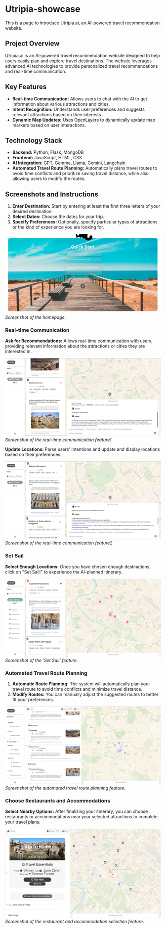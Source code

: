 # Utripia-showcase

This is a page to introduce Utripia.ai, an AI-powered travel recommendation website.

## Project Overview
Utripia.ai is an AI-powered travel recommendation website designed to help users easily plan and explore travel destinations. The website leverages advanced AI technologies to provide personalized travel recommendations and real-time communication.

## Key Features
- **Real-time Communication:** Allows users to chat with the AI to get information about various attractions and cities.
- **Intent Recognition:** Understands user preferences and suggests relevant attractions based on their interests.
- **Dynamic Map Updates:** Uses OpenLayers to dynamically update map markers based on user interactions.

## Technology Stack
- **Backend:** Python, Flask, MongoDB
- **Frontend:** JavaScript, HTML, CSS
- **AI Integration:** GPT, Gemma, Llama, Gemini, Langchain
- **Automated Travel Route Planning:** Automatically plans travel routes to avoid time conflicts and prioritize saving travel distance, while also allowing users to modify the routes.

## Screenshots and Instructions
1. **Enter Destination:** Start by entering at least the first three letters of your desired destination.
2. **Select Dates:** Choose the dates for your trip.
3. **Specify Preferences:** Optionally, specify particular types of attractions or the kind of experience you are looking for.

![Homepage](imgs/homepage1.png)
*Screenshot of the homepage.*


### Real-time Communication

**Ask for Recommendations:** Allows real-time communication with users, providing relevant information about the attractions or cities they are interested in.

![Chat](imgs/chat.png)
*Screenshot of the real-time communication feature1.*


**Update Locations:** Parse users' intentions and update and display locations based on their preferences.

![Chat](imgs/chat2.png)
*Screenshot of the real-time communication feature2.*

### Set Sail

**Select Enough Locations:** Once you have chosen enough destinations, click on "Set Sail!" to experience the AI-planned itinerary.

![Set Sail](imgs/set_sail.png)
*Screenshot of the 'Set Sail' feature.*

### Automated Travel Route Planning

1. **Automatic Route Planning:** The system will automatically plan your travel route to avoid time conflicts and minimize travel distance.
2. **Modify Routes:** You can manually adjust the suggested routes to better fit your preferences.
   
![Route Planning](imgs/route_planning.png)
*Screenshot of the automated travel route planning feature.*

### Choose Restaurants and Accommodations

**Select Nearby Options:** After finalizing your itinerary, you can choose restaurants or accommodations near your selected attractions to complete your travel plans.
   
![Restaurants and Accommodations](imgs/restaurants_accommodations.png)
*Screenshot of the restaurant and accommodation selection feature.*





